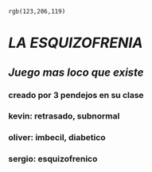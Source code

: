 `rgb(123,206,119)`
# **_LA ESQUIZOFRENIA_** 
## *Juego mas loco que existe* 
### creado por 3 pendejos en su clase 
### kevin: retrasado, subnormal
### oliver: imbecil, diabetico
### sergio: esquizofrenico
